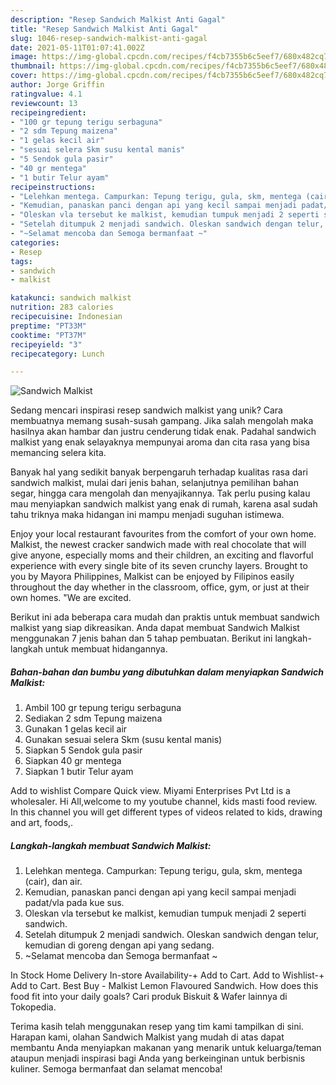 ```yaml
---
description: "Resep Sandwich Malkist Anti Gagal"
title: "Resep Sandwich Malkist Anti Gagal"
slug: 1046-resep-sandwich-malkist-anti-gagal
date: 2021-05-11T01:07:41.002Z
image: https://img-global.cpcdn.com/recipes/f4cb7355b6c5eef7/680x482cq70/sandwich-malkist-foto-resep-utama.jpg
thumbnail: https://img-global.cpcdn.com/recipes/f4cb7355b6c5eef7/680x482cq70/sandwich-malkist-foto-resep-utama.jpg
cover: https://img-global.cpcdn.com/recipes/f4cb7355b6c5eef7/680x482cq70/sandwich-malkist-foto-resep-utama.jpg
author: Jorge Griffin
ratingvalue: 4.1
reviewcount: 13
recipeingredient:
- "100 gr tepung terigu serbaguna"
- "2 sdm Tepung maizena"
- "1 gelas kecil air"
- "sesuai selera Skm susu kental manis"
- "5 Sendok gula pasir"
- "40 gr mentega"
- "1 butir Telur ayam"
recipeinstructions:
- "Lelehkan mentega. Campurkan: Tepung terigu, gula, skm, mentega (cair), dan air."
- "Kemudian, panaskan panci dengan api yang kecil sampai menjadi padat/vla pada kue sus."
- "Oleskan vla tersebut ke malkist, kemudian tumpuk menjadi 2 seperti sandwich."
- "Setelah ditumpuk 2 menjadi sandwich. Oleskan sandwich dengan telur, kemudian di goreng dengan api yang sedang."
- "~Selamat mencoba dan Semoga bermanfaat ~"
categories:
- Resep
tags:
- sandwich
- malkist

katakunci: sandwich malkist 
nutrition: 283 calories
recipecuisine: Indonesian
preptime: "PT33M"
cooktime: "PT37M"
recipeyield: "3"
recipecategory: Lunch

---
```



![Sandwich Malkist](https://img-global.cpcdn.com/recipes/f4cb7355b6c5eef7/680x482cq70/sandwich-malkist-foto-resep-utama.jpg)

Sedang mencari inspirasi resep sandwich malkist yang unik? Cara membuatnya memang susah-susah gampang. Jika salah mengolah maka hasilnya akan hambar dan justru cenderung tidak enak. Padahal sandwich malkist yang enak selayaknya mempunyai aroma dan cita rasa yang bisa memancing selera kita.

Banyak hal yang sedikit banyak berpengaruh terhadap kualitas rasa dari sandwich malkist, mulai dari jenis bahan, selanjutnya pemilihan bahan segar, hingga cara mengolah dan menyajikannya. Tak perlu pusing kalau mau menyiapkan sandwich malkist yang enak di rumah, karena asal sudah tahu triknya maka hidangan ini mampu menjadi suguhan istimewa.

Enjoy your local restaurant favourites from the comfort of your own home. Malkist, the newest cracker sandwich made with real chocolate that will give anyone, especially moms and their children, an exciting and flavorful experience with every single bite of its seven crunchy layers. Brought to you by Mayora Philippines, Malkist can be enjoyed by Filipinos easily throughout the day whether in the classroom, office, gym, or just at their own homes. &#34;We are excited.


Berikut ini ada beberapa cara mudah dan praktis untuk membuat sandwich malkist yang siap dikreasikan. Anda dapat membuat Sandwich Malkist menggunakan 7 jenis bahan dan 5 tahap pembuatan. Berikut ini langkah-langkah untuk membuat hidangannya.

<!--inarticleads1-->

##### Bahan-bahan dan bumbu yang dibutuhkan dalam menyiapkan Sandwich Malkist:

1. Ambil 100 gr tepung terigu serbaguna
1. Sediakan 2 sdm Tepung maizena
1. Gunakan 1 gelas kecil air
1. Gunakan sesuai selera Skm (susu kental manis)
1. Siapkan 5 Sendok gula pasir
1. Siapkan 40 gr mentega
1. Siapkan 1 butir Telur ayam


Add to wishlist Compare Quick view. Miyami Enterprises Pvt Ltd is a wholesaler. Hi All,welcome to my youtube channel, kids masti food review. In this channel you will get different types of videos related to kids, drawing and art, foods,. 

<!--inarticleads2-->

##### Langkah-langkah membuat Sandwich Malkist:

1. Lelehkan mentega. Campurkan: Tepung terigu, gula, skm, mentega (cair), dan air.
1. Kemudian, panaskan panci dengan api yang kecil sampai menjadi padat/vla pada kue sus.
1. Oleskan vla tersebut ke malkist, kemudian tumpuk menjadi 2 seperti sandwich.
1. Setelah ditumpuk 2 menjadi sandwich. Oleskan sandwich dengan telur, kemudian di goreng dengan api yang sedang.
1. ~Selamat mencoba dan Semoga bermanfaat ~


In Stock Home Delivery In-store Availability-+ Add to Cart. Add to Wishlist-+ Add to Cart. Best Buy - Malkist Lemon Flavoured Sandwich. How does this food fit into your daily goals? Cari produk Biskuit &amp; Wafer lainnya di Tokopedia. 

Terima kasih telah menggunakan resep yang tim kami tampilkan di sini. Harapan kami, olahan Sandwich Malkist yang mudah di atas dapat membantu Anda menyiapkan makanan yang menarik untuk keluarga/teman ataupun menjadi inspirasi bagi Anda yang berkeinginan untuk berbisnis kuliner. Semoga bermanfaat dan selamat mencoba!
